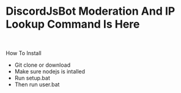 # DiscordJsBot Moderation And IP Lookup Command Is Here 

<br>

How To Install
- Git clone or download 
- Make sure nodejs is intalled 
- Run setup.bat
- Then run user.bat
